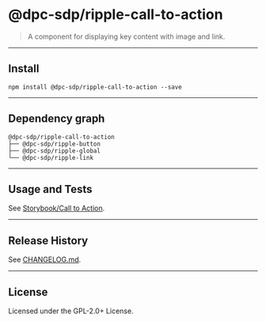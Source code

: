 # @dpc-sdp/ripple-call-to-action

> A component for displaying key content with image and link.

--------------------------------------------------------------------------------

## Install

```shell
npm install @dpc-sdp/ripple-call-to-action --save
```

--------------------------------------------------------------------------------

## Dependency graph

```shell
@dpc-sdp/ripple-call-to-action
├── @dpc-sdp/ripple-button
├── @dpc-sdp/ripple-global
└── @dpc-sdp/ripple-link
```

--------------------------------------------------------------------------------

## Usage and Tests

See [Storybook/Call to Action](https://ripple.sdp.vic.gov.au/?selectedKind=Organisms/CallToAction&selectedStory=Call%20to%20Action).

--------------------------------------------------------------------------------

## Release History

See [CHANGELOG.md](./CHANGELOG.md).

--------------------------------------------------------------------------------

## License

Licensed under the GPL-2.0+ License.
